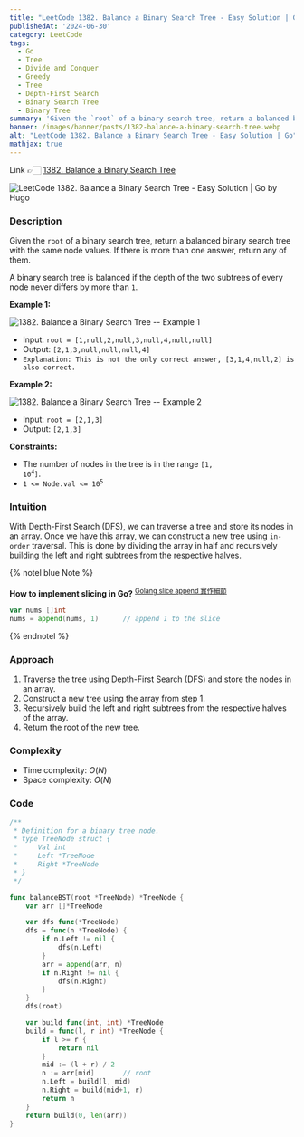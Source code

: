 ```yaml
---
title: "LeetCode 1382. Balance a Binary Search Tree - Easy Solution | Go"
publishedAt: '2024-06-30'
category: LeetCode
tags: 
  - Go
  - Tree
  - Divide and Conquer
  - Greedy
  - Tree
  - Depth-First Search
  - Binary Search Tree
  - Binary Tree
summary: 'Given the `root` of a binary search tree, return a balanced binary search tree with the same node values. If there is more than one answer, return any of them.'
banner: /images/banner/posts/1382-balance-a-binary-search-tree.webp
alt: "LeetCode 1382. Balance a Binary Search Tree - Easy Solution | Go"
mathjax: true
---
```


Link 👉🏻 [1382. Balance a Binary Search Tree](https://leetcode.com/problems/balance-a-binary-search-tree/)

![LeetCode 1382. Balance a Binary Search Tree - Easy Solution | Go by Hugo](/images/banner/posts/1382-balance-a-binary-search-tree.webp)


### Description

Given the `root` of a binary search tree, return a balanced binary search tree with the same node values. If there is more than one answer, return any of them.

A binary search tree is balanced if the depth of the two subtrees of every node never differs by more than `1`.

**Example 1:**

![1382. Balance a Binary Search Tree -- Example 1](https://assets.leetcode.com/uploads/2021/08/10/balance1-tree.jpg)

- Input: `root = [1,null,2,null,3,null,4,null,null]`
- Output: `[2,1,3,null,null,null,4]`
- `Explanation: This is not the only correct answer, [3,1,4,null,2] is also correct.`

**Example 2:**

![1382. Balance a Binary Search Tree -- Example 2](https://assets.leetcode.com/uploads/2021/08/10/balanced2-tree.jpg)

- Input: `root = [2,1,3]`
- Output: `[2,1,3]`
 
**Constraints:**

- The number of nodes in the tree is in the range <code>[1, 10<sup>4</sup>]</code>.
- <code>1 <= Node.val <= 10<sup>5</sup></code>


### Intuition

With Depth-First Search (DFS), we can traverse a tree and store its nodes in an array. Once we have this array, we can construct a new tree using `in-order` traversal. This is done by dividing the array in half and recursively building the left and right subtrees from the respective halves.

{% notel blue Note %}

**How to implement slicing in Go?** <sup><a href="https://yushuanhsieh.github.io/post/2021-12-29-golang-slice-append/" target="_blank">Golang slice append 實作細節</a></sup>

```go
var nums []int
nums = append(nums, 1)		// append 1 to the slice
```

{% endnotel %}

### Approach

1. Traverse the tree using Depth-First Search (DFS) and store the nodes in an array.
2. Construct a new tree using the array from step 1.
3. Recursively build the left and right subtrees from the respective halves of the array.
4. Return the root of the new tree.

### Complexity

- Time complexity: $O(N)$
- Space complexity: $O(N)$

### Code

```go
/**
 * Definition for a binary tree node.
 * type TreeNode struct {
 *     Val int
 *     Left *TreeNode
 *     Right *TreeNode
 * }
 */

func balanceBST(root *TreeNode) *TreeNode {
	var arr []*TreeNode

	var dfs func(*TreeNode)
	dfs = func(n *TreeNode) {
		if n.Left != nil {
			dfs(n.Left)
		}
		arr = append(arr, n)
		if n.Right != nil {
			dfs(n.Right)
		}
	}
	dfs(root)

	var build func(int, int) *TreeNode
	build = func(l, r int) *TreeNode {
		if l >= r {
			return nil
		}
		mid := (l + r) / 2
		n := arr[mid]		// root
		n.Left = build(l, mid)
		n.Right = build(mid+1, r)
		return n
	}
	return build(0, len(arr))
}
```
